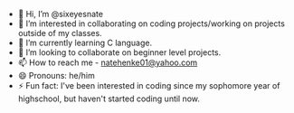 - 👋 Hi, I’m @sixeyesnate
- 👀 I’m interested in collaborating on coding projects/working on projects outside of my classes.
- 🌱 I’m currently learning C language.
- 💞️ I’m looking to collaborate on beginner level projects.
- 📫 How to reach me - natehenke01@yahoo.com
- 😄 Pronouns: he/him
- ⚡ Fun fact: I've been interested in coding since my sophomore year of highschool, but haven't started coding until now.

<!---
sixeyesnate/sixeyesnate is a ✨ special ✨ repository because its `README.md` (this file) appears on your GitHub profile.
You can click the Preview link to take a look at your changes.
--->
